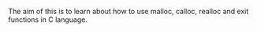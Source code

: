 The aim of this is to learn about how to use malloc, calloc, realloc and exit functions in C language.
